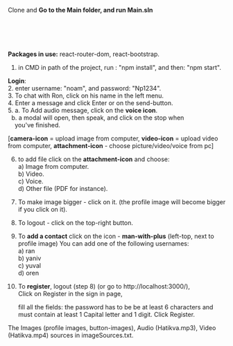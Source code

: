 Clone and **Go to the Main folder, and run Main.sln**
<br/>
<br/>
<br/>
<br/>
<br/>
<br/>
**Packages in use:** react-router-dom, react-bootstrap.  

1. in CMD in path of the project,
  run : "npm install", and then: "npm start".

**Login**: <br/>
2. enter username: "noam", and password: "Np1234". <br/>
3. To chat with Ron, click on his name in the left menu. <br/>
4. Enter a message and click Enter or on the send-button. <br/>
5. a. To Add audio message, click on the **voice icon**. <br/>
&nbsp; b. a modal will open, then speak, and click on the stop when  
 &nbsp; &nbsp;  you've finished.  

[**camera-icon** = upload image from computer, 
**video-icon** = upload video from computer,
**attachment-icon** - choose picture/video/voice from pc]

6.  to add file click on the **attachment-icon** and choose: <br/>
    a) Image from computer. <br/>
    b) Video.  
    c) Voice.  
    d) Other file (PDF for instance).   

7. To make image bigger - click on it.
   (the profile image will become bigger if you click on it).
8. To logout - click on the top-right button.

10. To **add a contact** click on the icon - **man-with-plus** (left-top, next to profile image)
    You can add one of the following usernames: <br/>
    a) ran <br/> 
    b) yaniv <br/>
    c) yuval <br/>
    d) oren <br/>

11. To **register**, logout (step 8) (or go to http://localhost:3000/),  
    Click on Register in the sign in page,

    fill all the fields:
    the password has to be be at least 6 characters
    and must contain at least 1 Capital letter and 1 digit.
    Click Register. 

The Images (profile images, button-images), Audio (Hatikva.mp3), 
Video (Hatikva.mp4) sources in imageSources.txt.
